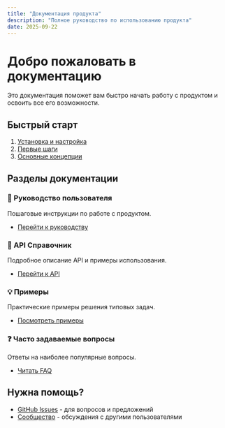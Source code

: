 ```yaml
---
title: "Документация продукта"
description: "Полное руководство по использованию продукта"
date: 2025-09-22
---
```


# Добро пожаловать в документацию

Это документация поможет вам быстро начать работу с продуктом и освоить все его возможности.

## Быстрый старт

1. [Установка и настройка](/getting-started/installation/)
2. [Первые шаги](/getting-started/quickstart/)
3. [Основные концепции](/getting-started/concepts/)

## Разделы документации

### 📖 Руководство пользователя
Пошаговые инструкции по работе с продуктом.
- [Перейти к руководству](/guide/)

### 🔧 API Справочник
Подробное описание API и примеры использования.
- [Перейти к API](/api/)

### 💡 Примеры
Практические примеры решения типовых задач.
- [Посмотреть примеры](/examples/)

### ❓ Часто задаваемые вопросы
Ответы на наиболее популярные вопросы.
- [Читать FAQ](/faq/)

## Нужна помощь?

- [GitHub Issues](https://github.com/info-tech-io) - для вопросов и предложений
- [Сообщество](https://info-tech.io) - обсуждения с другими пользователями